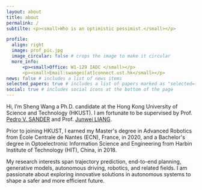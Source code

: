 ```yaml
---
layout: about
title: about
permalink: /
subtilte: <p><small>Who is an optimistic pessimist.</small></p>

profile:
  align: right
  image: prof_pic.jpg
  image_circular: false # crops the image to make it circular
  more_info: 
      <p><small>Office: W1-129 IADC </small></p>
      <p><small>Email:swangei[at]connect.ust.hk</small></p>
news: false # includes a list of news items
selected_papers: true # includes a list of papers marked as "selected={true}"
social: true # includes social icons at the bottom of the page
---
```


Hi, I’m Sheng Wang a Ph.D. candidate at the Hong Kong University of Science and Technology (HKUST). I am fortunate to be supervised by Prof. [Pedro V. SANDER](https://www.cse.ust.hk/~psander/) and Prof. [Junwei LIANG](https://junweiliang.me/).

Prior to joining HKUST, I earned my Master's degree in Advanced Robotics from École Centrale de Nantes (ECN), France, in 2020, and a Bachelor's degree in Optoelectronic Information Science and Engineering from Harbin Institute of Technology (HIT), China, in 2018.

My research interests span trajectory prediction, end-to-end planning, generative models, autonomous driving, robotics, and related fields. I am passionate about exploring innovative solutions in autonomous systems to shape a safer and more efficient future.
